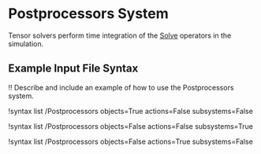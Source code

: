 # Postprocessors System

Tensor solvers perform time integration of the [Solve](Solve/index.md) operators in the simulation.

## Example Input File Syntax

!! Describe and include an example of how to use the Postprocessors system.

!syntax list /Postprocessors objects=True actions=False subsystems=False

!syntax list /Postprocessors objects=False actions=False subsystems=True

!syntax list /Postprocessors objects=False actions=True subsystems=False
